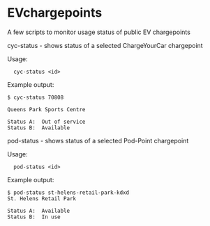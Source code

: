 # EVchargepoints
A few scripts to monitor usage status of public EV chargepoints

cyc-status - shows status of a selected ChargeYourCar chargepoint

  Usage:  
      
      cyc-status <id>
  
  Example output: 
    
    $ cyc-status 70808
    
    Queens Park Sports Centre

    Status A:  Out of service
    Status B:  Available

pod-status - shows status of a selected Pod-Point chargepoint

  Usage:  
      
      pod-status <id>
  
  Example output: 
    
    $ pod-status st-helens-retail-park-kdxd
    St. Helens Retail Park

    Status A:  Available
    Status B:  In use



